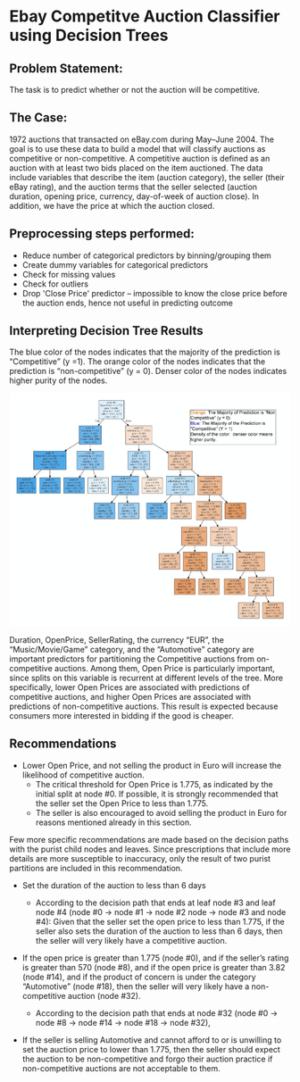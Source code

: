 # Ebay Competitve Auction Classifier using Decision Trees

## Problem Statement:

The task is to predict whether or not the auction will be competitive.

## The Case:
1972 auctions that transacted on eBay.com during May–June 2004. The goal is to use
these data to build a model that will classify auctions as competitive or non-competitive.
A competitive auction is defined as an auction with at least two bids placed on the item
auctioned. The data include variables that describe the item (auction category), the
seller (their eBay rating), and the auction terms that the seller selected (auction
duration, opening price, currency, day-of-week of auction close). In addition, we have
the price at which the auction closed. 

## Preprocessing steps performed:

* Reduce number of categorical predictors by binning/grouping them
* Create dummy variables for categorical predictors
* Check for missing values
* Check for outliers
* Drop 'Close Price' predictor – impossible to know the close price before the auction ends, hence not useful in predicting outcome

## Interpreting Decision Tree Results

The blue color of the nodes indicates that the majority of the prediction is “Competitive” (y =1). The orange color of the nodes indicates that the prediction is “non-competitive” (y = 0). Denser color of the nodes indicates higher purity of the nodes. 

![DecisionTree2](images/Tree2.png)


Duration, OpenPrice, SellerRating, the currency “EUR”, the “Music/Movie/Game” category, and the “Automotive” category are important predictors for partitioning the Competitive auctions from on-competitive auctions. Among them, Open Price is particularly important, since splits on this variable is recurrent at different levels of the tree. More specifically, lower Open Prices are associated with predictions of competitive auctions, and higher Open Prices are associated with predictions of non-competitive auctions. This result is expected because consumers more interested in bidding if the good is cheaper.

## Recommendations

* Lower Open Price, and not selling the product in Euro will increase the likelihood of competitive auction. 
    * The critical threshold for Open Price is 1.775, as indicated by the initial split at node #0. If possible, it is strongly recommended that the seller set the Open Price to less than 1.775. 
    * The seller is also encouraged to avoid selling the product in Euro for reasons mentioned already in this section. 

Few more specific recommendations are made based on the decision paths with the purist child nodes and leaves. Since prescriptions that include more details are more susceptible to inaccuracy, only the result of two purist partitions are included in this recommendation.



* Set the duration of the auction to less than 6 days
    * According to the decision path that ends at leaf node #3 and leaf node #4 (node #0 -> node #1 -> node #2 node -> node #3 and node #4):  Given that the seller set the open price to less than 1.775,  if the seller also sets the duration of the auction to less than 6 days, then the seller will very likely have a competitive auction. 



* If the open price is greater than 1.775 (node #0), and if the seller’s rating is greater than 570 (node #8), and if the open price is greater than 3.82 (node #14), and if the product of concern is under the category “Automotive” (node #18), then the seller will very likely have a non-competitive auction (node #32). 
    * According to the decision path that ends at node #32 (node #0 -> node #8 -> node #14 -> node #18 -> node #32), 



* If the seller is selling Automotive and cannot afford to or is unwilling to set the auction price to lower than 1.775, then the seller should expect the auction to be non-competitive and forgo their auction practice if non-competitive auctions are not acceptable to them.

